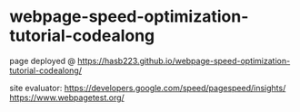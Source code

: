 # webpage-speed-optimization-tutorial-codealong

page deployed @ https://hasb223.github.io/webpage-speed-optimization-tutorial-codealong/

site evaluator:
https://developers.google.com/speed/pagespeed/insights/
https://www.webpagetest.org/
